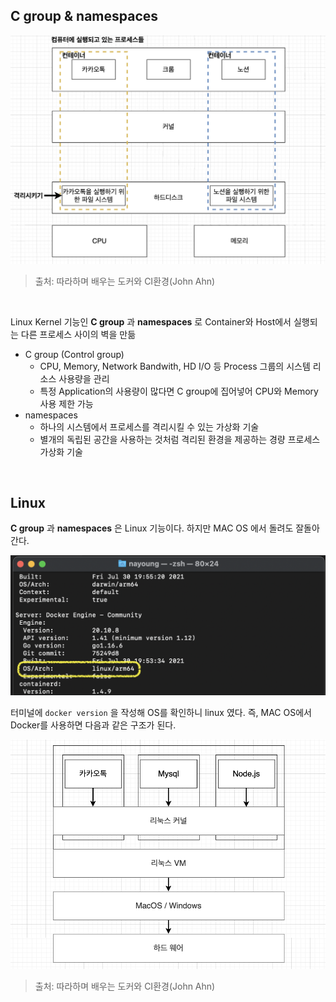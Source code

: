 ## C group & namespaces

![png](/_docker/_img/container_isolation.png)

> 출처: 따라하며 배우는 도커와 CI환경(John Ahn)

<br>

Linux Kernel 기능인 **C group** 과 **namespaces** 로 Container와 Host에서 실행되는 다른 프로세스 사이의 벽을 만듦

- C group (Control group)
    - CPU, Memory, Network Bandwith, HD I/O 등 Process 그룹의 시스템 리소스 사용량을 관리
    - 특정 Application의 사용량이 많다면 C group에 집어넣어 CPU와 Memory 사용 제한 가능
- namespaces
    - 하나의 시스템에서 프로세스를 격리시킬 수 있는 가상화 기술
    - 별개의 독립된 공간을 사용하는 것처럼 격리된 환경을 제공하는 경량 프로세스 가상화 기술

<br>

## Linux

**C group** 과 **namespaces** 은 Linux 기능이다. 하지만 MAC OS 에서 돌려도 잘돌아간다. 

![png](/_docker/_img/docker_os.png)

터미널에 ```docker version``` 을 작성해 OS를 확인하니 linux 였다. 즉, MAC OS에서 Docker를 사용하면 다음과 같은 구조가 된다.

![png](/_docker/_img/docker_os_linux.png)

> 출처: 따라하며 배우는 도커와 CI환경(John Ahn)